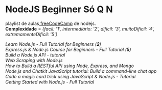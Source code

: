 # **NodeJS Beginner Só Q N**

playlist de aulas[ freeCodeCamp](https://www.youtube.com/playlist?list=PLWKjhJtqVAbmGQoa3vFjeRbRADAOC9drk " freeCodeCamp") de nodejs.
<br>
**Complexidade** = *{facil: '1', intermediário: '2', dificil: '3', muitoDificil: '4', extremamenteDificil: '5'}*

*Learn Node.js - Full Tutorial for Beginners  (**2**)
<br>
Express.js & Node.js Course for Beginners - Full Tutorial (**5**)
<br>
Build a Node.js API - tutorial
<br>
Web Scraping with Node.js
<br>
How to Build a RESTful API using Node, Express, and Mongo
<br>
Node.js and Chatkit JavaScript tutorial: Build a command-line chat app
<br>
Code a magic card trick using JavaScript & Node.js - Tutorial
<br>
Getting Started with Node.js - Full Tutorial*
